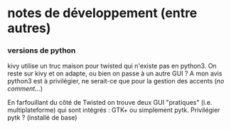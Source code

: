 # notes de développement (entre autres)

### versions de python

kivy utilise un truc maison pour twisted qui n'existe pas en python3. On reste sur kivy et on adapte, ou bien on passe à un autre GUI ?
A mon avis python3 est à privilégier, ne serait-ce que pour la gestion des accents (*no comment...*)

En farfouillant du côté de Twisted on trouve deux GUI "pratiques" (i.e. multiplateforme) qui sont intégrés : GTK+ ou simplement pytk. Privilégier pytk ? (installé de base)